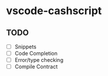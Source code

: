 # vscode-cashscript 

## TODO
- [ ] Snippets
- [ ] Code Completion
- [ ] Error/type checking
- [ ] Compile Contract
